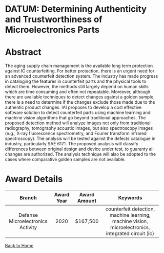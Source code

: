 
DATUM: Determining Authenticity and Trustworthiness of Microelectronics Parts
=============================================================================

# Abstract


The aging supply chain management is the available long term protection against IC counterfeiting. For better protection, there is an urgent need for an advanced counterfeit detection system. The industry has made progress in cataloging the features in counterfeit parts and the physical tools to detect them. However, the methods still largely depend on human skills which are time consuming and often not repeatable. Moreover, although there are available techniques to detect changes against a golden sample, there is a need to determine if the changes exclude those made due to the authentic product changes. IAI proposes to develop a cost effective software solution to detect counterfeit parts using machine learning and machine vision algorithms that go beyond traditional approaches. The proposed detection method will analyze images not only from traditional radiography, tomography acoustic images, but also spectroscopy images (e.g., X-ray fluorescence spectrometry, and Fourier transform infrared spectroscopy). The analysis will be tested against the defects catalogue in industry, particularly SAE 6171. The proposed analysis will classify differences between original design and device under test, to guaranty all changes are authorized. The analysis technique will also be adopted to the cases where comparative golden samples are not available.  

# Award Details

|Branch|Award Year|Award Amount|Keywords|
| :---: | :---: | :---: | :---: |
|Defense Microelectronics Activity|2020|$167,500|counterfeit detection, machine learning, machine vision, microelectronics, integrated circuit (ic)|
  
  


[Back to Home](https://github.com/chrischow/dod_sbir_awards/Reports/JT/#593)